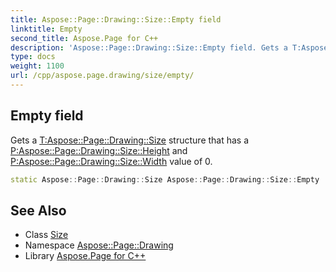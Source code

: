 ```yaml
---
title: Aspose::Page::Drawing::Size::Empty field
linktitle: Empty
second_title: Aspose.Page for C++
description: 'Aspose::Page::Drawing::Size::Empty field. Gets a T:Aspose::Page::Drawing::Size structure that has a P:Aspose::Page::Drawing::Size::Height and P:Aspose::Page::Drawing::Size::Width value of 0 in C++.'
type: docs
weight: 1100
url: /cpp/aspose.page.drawing/size/empty/
---
```

## Empty field


Gets a [T:Aspose::Page::Drawing::Size](../) structure that has a [P:Aspose::Page::Drawing::Size::Height](../) and [P:Aspose::Page::Drawing::Size::Width](../) value of 0.

```cpp
static Aspose::Page::Drawing::Size Aspose::Page::Drawing::Size::Empty
```


## See Also

* Class [Size](../)
* Namespace [Aspose::Page::Drawing](../../)
* Library [Aspose.Page for C++](../../../)
